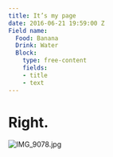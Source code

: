 ```yaml
---
title: It’s my page
date: 2016-06-21 19:59:00 Z
Field name:
  Food: Banana
  Drink: Water
  Block:
    type: free-content
    fields:
    - title
    - text
---
```


# Right.

![IMG_9078.jpg](/uploads/IMG_9078.jpg)